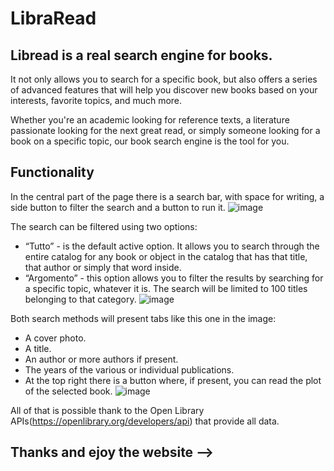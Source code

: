 # LibraRead
## Libread is a real search engine for books.

It not only allows you to search for a specific book, but also offers a series of advanced features that will help you discover new books based on your interests, favorite topics, and much more.


Whether you're an academic looking for reference texts, a literature passionate looking for the next great read, or simply someone looking for a book on a specific topic, our book search engine is the tool for you.

## Functionality
In the central part of the page there is a search bar, with space for writing, a side button to filter the search and a button to run it.
![image](https://github.com/fanz0/LibraRead.github.io/assets/99316714/108a26fa-9c3f-4cb7-8871-10f4a638902f)


The search can be filtered using two options:
- “Tutto” - is the default active option. It allows you to search through the entire catalog for any book or object in the catalog that has that title, that author or simply that word inside.
- “Argomento” - this option allows you to filter the results by searching for a specific topic, whatever it is. The search will be limited to 100 titles belonging to that category.
![image](https://github.com/fanz0/LibraRead.github.io/assets/99316714/5656c08b-154a-422c-8072-9f7eec91df39)


Both search methods will present tabs like this one in the image:
- A cover photo.
- A title.
- An author or more authors if present.
- The years of the various or individual publications.
- At the top right there is a button where, if present, you can read the plot of the selected book.
![image](https://github.com/fanz0/LibraRead.github.io/assets/99316714/6f84110d-0d04-44d0-a97f-10bef1aabfb4)


All of that is possible thank to the Open Library APIs(https://openlibrary.org/developers/api) that provide all data.


## Thanks and ejoy the website --> 
